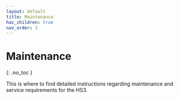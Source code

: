 ```yaml
---
layout: default
title: Maintenance
has_children: true
nav_order: 3
---
```


# Maintenance
{: .no_toc }

This is where to find detailed instructions regarding maintenance and service requirements for the HS3.
